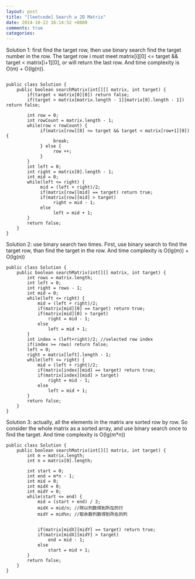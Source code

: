 ```yaml
---
layout: post
title: "[leetcode] Search a 2D Matrix"
date: 2014-10-22 16:14:52 +0800
comments: true
categories: 
---
```


Solution 1: first find the target row, then use binary search find the target number in the row. The target row i must meet matrix[i][0] <= target && target < matrix[i+1][0], or will return the last row.
And time complexity is O(m) + O(lg(n)).

```

public class Solution {
    public boolean searchMatrix(int[][] matrix, int target) {
        if(target < matrix[0][0]) return false;
        if(target > matrix[matrix.length - 1][matrix[0].length - 1]) return false;
        
        int row = 0;
        int rowCount = matrix.length - 1;
        while(row < rowCount) {
             if(matrix[row][0] <= target && target < matrix[row+1][0]) {
                  break;
             } else {
                  row ++;
             }
        }
        int left = 0;
        int right = matrix[0].length - 1;
        int mid = 0;
        while(left <= right) {
             mid = (left + right)/2;
             if(matrix[row][mid] == target) return true;
             if(matrix[row][mid] > target) 
                  right = mid - 1;
             else
                  left = mid + 1;
        }
        return false;
    }
}
```

Solution 2: use binary search two times. First, use binary search to find the target row, than find the target in the row.
And time complexity is O(lg(m)) + O(lg(n))

```
public class Solution {
    public boolean searchMatrix(int[][] matrix, int target) {
        int rows = matrix.length;
        int left = 0;
        int right = rows - 1;
        int mid = 0;
        while(left <= right) {
            mid = (left + right)/2;
            if(matrix[mid][0] == target) return true;
            if(matrix[mid][0] > target)
                right = mid - 1;
            else
                left = mid + 1;
        }
        int index = (left+right)/2; //selected row index
        if(index >= rows) return false;
        left = 0;
        right = matrix[left].length - 1;
        while(left <= right) {
            mid = (left + right)/2;
            if(matrix[index][mid] == target) return true;
            if(matrix[index][mid] > target)
                right = mid - 1;
            else
                left = mid + 1;
        }
        return false;
    }
}
```

Solution 3: actually, all the elements in the matrix are sorted row by row. So consider the whole matrix as a sorted array, and use binary search once to find the target.
And time complexity is O(lg(m*n))

```
public class Solution {
    public boolean searchMatrix(int[][] matrix, int target) {
        int m = matrix.length;
        int n = matrix[0].length;
        
        int start = 0;
        int end = m*n - 1;
        int mid = 0;
        int midX = 0;
        int midY = 0;
        while(start <= end) {
            mid = (start + end) / 2;
            midX = mid/n; //除以列数得到所在的行
            midY = mid%n; //取余数列数得到所在的列


            if(matrix[midX][midY] == target) return true;
            if(matrix[midX][midY] > target) 
                end = mid - 1;
            else
                start = mid + 1;    
        }
        return false;
    }
}
```



